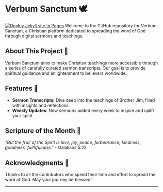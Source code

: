 # Verbum Sanctum 🕊️

[![Deploy Jekyll site to Pages](https://github.com/verbumsanctum-yt/verbumsanctum-yt.github.io/actions/workflows/jekyll.yml/badge.svg?branch=main)](https://github.com/verbumsanctum-yt/verbumsanctum-yt.github.io/actions/workflows/jekyll.yml)
Welcome to the GitHub repository for Verbum Sanctum, a Christian platform dedicated to spreading the word of God through digital sermons and teachings.

## About This Project 📖

Verbum Sanctum aims to make Christian teachings more accessible through a series of carefully curated sermon transcripts. Our goal is to provide spiritual guidance and enlightenment to believers worldwide.

## Features 🌟

- **Sermon Transcripts:** Dive deep into the teachings of Brother Jim, filled with insights and reflections.
- **Weekly Updates:** New sermons added every week to inspire and uplift your spirit.

## Scripture of the Month 📜

_"But the fruit of the Spirit is love, joy, peace, forbearance, kindness, goodness, faithfulness."_ - Galatians 5:22

## Acknowledgments 🙏

Thanks to all the contributors who spend their time and effort to spread the word of God. May your journey be blessed!

---
